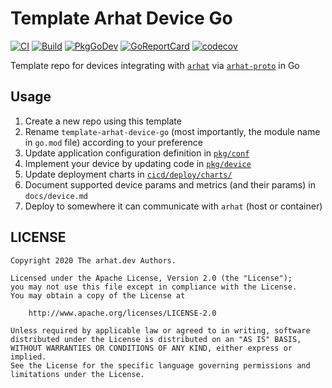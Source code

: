 # Template Arhat Device Go

[![CI](https://github.com/arhat-dev/template-arhat-device-go/workflows/CI/badge.svg)](https://github.com/arhat-dev/template-arhat-device-go/actions?query=workflow%3ACI)
[![Build](https://github.com/arhat-dev/template-arhat-device-go/workflows/Build/badge.svg)](https://github.com/arhat-dev/template-arhat-device-go/actions?query=workflow%3ABuild)
[![PkgGoDev](https://pkg.go.dev/badge/arhat.dev/template-arhat-device-go)](https://pkg.go.dev/arhat.dev/template-arhat-device-go)
[![GoReportCard](https://goreportcard.com/badge/arhat.dev/template-arhat-device-go)](https://goreportcard.com/report/arhat.dev/template-arhat-device-go)
[![codecov](https://codecov.io/gh/arhat-dev/template-arhat-device-go/branch/master/graph/badge.svg)](https://codecov.io/gh/arhat-dev/template-arhat-device-go)

Template repo for devices integrating with [`arhat`](https://github.com/arhat-dev/arhat) via [`arhat-proto`](https://github.com/arhat-dev/arhat-proto) in Go

## Usage

1. Create a new repo using this template
2. Rename `template-arhat-device-go` (most importantly, the module name in `go.mod` file) according to your preference
3. Update application configuration definition in [`pkg/conf`](./pkg/conf/)
4. Implement your device by updating code in [`pkg/device`](./pkg/device/)
5. Update deployment charts in [`cicd/deploy/charts/`](./cicd)
6. Document supported device params and metrics (and their params) in `docs/device.md`
7. Deploy to somewhere it can communicate with `arhat` (host or container)

## LICENSE

```text
Copyright 2020 The arhat.dev Authors.

Licensed under the Apache License, Version 2.0 (the "License");
you may not use this file except in compliance with the License.
You may obtain a copy of the License at

    http://www.apache.org/licenses/LICENSE-2.0

Unless required by applicable law or agreed to in writing, software
distributed under the License is distributed on an "AS IS" BASIS,
WITHOUT WARRANTIES OR CONDITIONS OF ANY KIND, either express or implied.
See the License for the specific language governing permissions and
limitations under the License.
```
